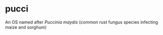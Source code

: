 # pucci

An OS named after *Puccinia maydis* (common rust fungus species infecting maize and sorghum) 